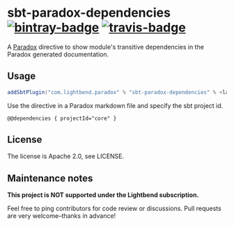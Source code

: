 # sbt-paradox-dependencies [![bintray-badge][]][bintray] [![travis-badge][]][travis]

A [Paradox](https://github.com/lightbend/paradox/) directive to show module's transitive dependencies in the Paradox generated documentation.

## Usage

```scala
addSbtPlugin("com.lightbend.paradox" % "sbt-paradox-dependencies" % <latest>)
```

Use the directive in a Paradox markdown file and specify the sbt project id.
```
@@dependencies { projectId="core" }
```

## License

The license is Apache 2.0, see LICENSE.

## Maintenance notes

**This project is NOT supported under the Lightbend subscription.**

Feel free to ping contributors for code review or discussions. Pull requests are very welcome–thanks in advance!

[bintray]:               https://bintray.com/sbt/sbt-plugin-releases/sbt-paradox-dependencies
[bintray-badge]:         https://api.bintray.com/packages/sbt/sbt-plugin-releases/sbt-paradox-dependencies/images/download.svg
[travis]:                https://travis-ci.com/lightbend/sbt-paradox-dependencies
[travis-badge]:          https://travis-ci.com/lightbend/sbt-paradox-dependencies.svg?branch=master

